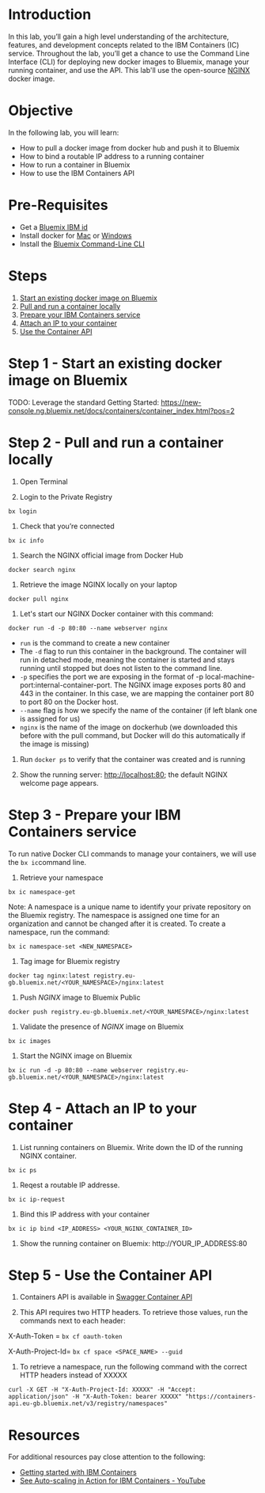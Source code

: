# Introduction

In this lab, you’ll gain a high level understanding of the architecture, features, and development concepts related to the IBM Containers (IC) service. Throughout the lab, you’ll get a chance to use the Command Line Interface (CLI) for deploying new docker images to Bluemix, manage your running container, and use the API. This lab'll use the open-source [NGINX](https://www.nginx.com/) docker image.


# Objective

In the following lab, you will learn:

+ How to pull a docker image from docker hub and push it to Bluemix
+ How to bind a routable IP address to a running container
+ How to run a container in Bluemix
+ How to use the IBM Containers API


# Pre-Requisites

+ Get a [Bluemix IBM id](https://bluemix.net)
+ Install docker for [Mac](https://docs.docker.com/engine/installation/mac/) or [Windows](https://docs.docker.com/engine/installation/windows/)
+ Install the [Bluemix Command-Line CLI](http://clis.ng.bluemix.net/)


# Steps

1. [Start an existing docker image on Bluemix](#step-1---start-an-existing-docker-image-on-bluemix)
2. [Pull and run a container locally](#step-2---pull-and-run-a-container-locally)
3. [Prepare your IBM Containers service](#step-3---prepare-your-ibm-containers-service)
4. [Attach an IP to your container](#step-4---attach-an-ip-to-your-container)
5. [Use the Container API](#step-5---use-the-container-api)


# Step 1 - Start an existing docker image on Bluemix

TODO: Leverage the standard Getting Started:
https://new-console.ng.bluemix.net/docs/containers/container_index.html?pos=2


# Step 2 - Pull and run a container locally

1. Open Terminal

1. Login to the Private Registry
  ```
  bx login
  ```

1. Check that you’re connected
  ```
  bx ic info
  ```

1. Search the NGINX official image from Docker Hub
  ```
  docker search nginx
  ```

1. Retrieve the image NGINX locally on your laptop
  ```
  docker pull nginx
  ```

1. Let's start our NGINX Docker container with this command:
  ```
  docker run -d -p 80:80 --name webserver nginx
  ```
  
  + ```run``` is the command to create a new container
  + The ```-d``` flag to run this container in the background. The container will run in detached mode, meaning the container is started and stays running until stopped but does not listen to the command line.
  + ```-p``` specifies the port we are exposing in the format of -p local-machine-port:internal-container-port. The NGINX image exposes ports 80 and 443 in the container. In this case, we are mapping the container port 80 to port 80 on the Docker host.
  + ```--name``` flag is how we specify the name of the container (if left blank one is assigned for us)
  + ```nginx``` is the name of the image on dockerhub (we downloaded this before with the pull command, but Docker will do this automatically if the image is missing)

1. Run ```docker ps``` to verify that the container was created and is running

1. Show the running server: [http://localhost:80](http://localhost:80); the default NGINX welcome page appears.


# Step 3 - Prepare your IBM Containers service

To run native Docker CLI commands to manage your containers, we will use the ```bx ic```command line.

1. Retrieve your namespace
  ```
  bx ic namespace-get
  ```
  
  Note: A namespace is a unique name to identify your private repository on the Bluemix registry. The namespace is assigned one time for an organization and cannot be changed after it is created. To create a namespace, run the command:
  ```
  bx ic namespace-set <NEW_NAMESPACE>
  ```
  
1. Tag image for Bluemix registry
  ```
  docker tag nginx:latest registry.eu-gb.bluemix.net/<YOUR_NAMESPACE>/nginx:latest
  ```
 
1. Push ​*NGINX*​ image to Bluemix Public
  ```
  docker push registry.eu-gb.bluemix.net/<YOUR_NAMESPACE>/nginx:latest
  ```

1. Validate the presence of ​*NGINX*​ image on Bluemix
  ```
  bx ic images
  ```

1. Start the NGINX image on Bluemix
  ```
  bx ic run -d -p 80:80 --name webserver registry.eu-gb.bluemix.net/<YOUR_NAMESPACE>/nginx:latest
  ```

# Step 4 - Attach an IP to your container

1. List running containers on Bluemix. Write down the ID of the running NGINX container.
  ```
  bx ic ps
  ```
  
1. Reqest a routable IP addresse.
  ```
  bx ic ip-request
  ```

1. Bind this IP address with your container
  ```
  bx ic ip bind <IP_ADDRESS> <YOUR_NGINX_CONTAINER_ID>
  ```

1. Show the running container on Bluemix: http://YOUR_IP_ADDRESS:80


# Step 5 - Use the Container API

1. Containers API is available in [Swagger Container API](http://ccsapi-doc.mybluemix.net) 

1. This API requires two HTTP headers. To retrieve those values, run the commands next to each header:

  X-Auth-Token     = ```bx cf oauth-token```
  
  X-Auth-Project-Id= ```bx cf space <SPACE_NAME> --guid```

1. To retrieve a namespace, run the following command with the correct HTTP headers instead of XXXXX
  ```
  curl -X GET -H "X-Auth-Project-Id: XXXXX" -H "Accept: application/json" -H "X-Auth-Token: bearer XXXXX" "https://containers-api.eu-gb.bluemix.net/v3/registry/namespaces"
  ```


# Resources

For additional resources pay close attention to the following:

- [Getting started with IBM Containers](https://new-console.ng.bluemix.net/docs/containers/container_index.html)
- [See Auto-scaling in Action for IBM Containers - YouTube](https://www.youtube.com/watch?v=MFs-pSr2gsw)